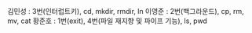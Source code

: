 김민성 : 3번(인터럽트키), cd, mkdir, rmdir, ln
이영준 : 2번(백그라운드), cp, rm, mv, cat
황준호 : 1번(exit), 4번(파일 재지향 및 파이프 기능), ls, pwd
